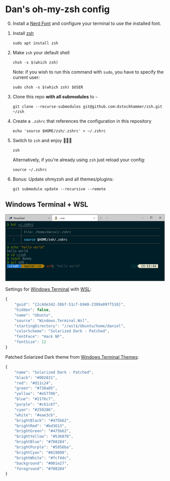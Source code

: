 # Dan's oh-my-zsh config

0.  Install a [Nerd Font](https://www.nerdfonts.com/) and configure your
    terminal to use the installed font.

1.  Install [zsh](https://www.zsh.org/)

        sudo apt install zsh

2.  Make `zsh` your default shell

        chsh -s $(which zsh)
        
    Note: if you wish to run this command with `sudo`, you have to specify
    the current user:
    
        sudo chsh -s $(which zsh) $USER

3.  Clone this repo **with all submodules** to `~`

        git clone --recurse-submodules git@github.com:dstockhammer/zsh.git ~/zsh

4.  Create a `.zshrc` that references the configuration in this repository

        echo 'source $HOME/zsh/.zshrc' > ~/.zshrc

5.  Switch to `zsh` and enjoy 🌟🦄🌟

        zsh

    Alternatively, if you're already using `zsh` just reload your config:

        source ~/.zshrc

6.  Bonus: Update ohmyzsh and all themes/plugins:

        git submodule update --recursive --remote

## Windows Terminal + WSL

![](windows-terminal.png)

Settings for [Windows Terminal](https://github.com/microsoft/terminal) with
[WSL](https://docs.microsoft.com/en-us/windows/wsl/):

```javascript
{
    "guid": "{2c4de342-38b7-51cf-b940-2309a097f518}",
    "hidden": false,
    "name": "Ubuntu",
    "source": "Windows.Terminal.Wsl",
    "startingDirectory": "//wsl$/Ubuntu/home/daniel",
    "colorScheme": "Solarized Dark - Patched",
    "fontFace": "Hack NF",
    "fontSize": 12
}
```

Patched Solarized Dark theme from
[Windows Terminal Themes](https://atomcorp.github.io/themes/):

```javascript
{
    "name": "Solarized Dark - Patched",
    "black": "#002831",
    "red": "#d11c24",
    "green": "#738a05",
    "yellow": "#a57706",
    "blue": "#2176c7",
    "purple": "#c61c6f",
    "cyan": "#259286",
    "white": "#eae3cb",
    "brightBlack": "#475b62",
    "brightRed": "#bd3613",
    "brightGreen": "#475b62",
    "brightYellow": "#536870",
    "brightBlue": "#708284",
    "brightPurple": "#5956ba",
    "brightCyan": "#819090",
    "brightWhite": "#fcf4dc",
    "background": "#001e27",
    "foreground": "#708284"
}
```
